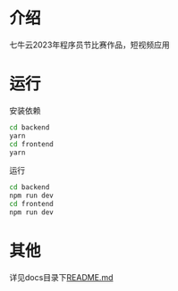 # 介绍
七牛云2023年程序员节比赛作品，短视频应用

# 运行

安装依赖
```bash
cd backend
yarn
cd frontend
yarn
```
运行
```bash
cd backend
npm run dev
cd frontend
npm run dev
```

# 其他
详见docs目录下[README.md](https://github.com/AUCS-team/app/blob/TSRPC/docs/README.md)